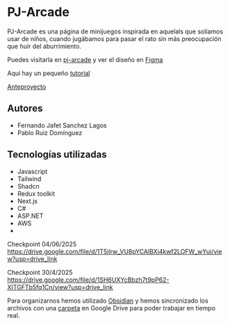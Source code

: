 # PJ-Arcade
PJ-Arcade es una página de minijuegos inspirada en aquelals que solíamos usar de niños, cuando jugábamos para pasar el rato sin más preocupación que huir del aburrimiento.

Puedes visitarla en [pj-arcade](https://pj-arcade.duckdns.org) y ver el diseño en [Figma](https://www.figma.com/design/OVTptRviuZcv1Pf3DqoPRD/PJ-ARCADE?m=auto&t=tl1EbQDWTLYvYMTD-1)

Aquí hay un pequeño [tutorial](https://docs.google.com/document/d/1HojYCxpcM6z0iKsi2eBl9GeozNg-XFC3mCXLjYfTi8c/edit?usp=sharing)

[Anteproyecto](https://docs.google.com/document/d/1jP6mOObz1BU4dw_G_sAb0c4gw0G6O55zT-HGFYY129s/edit?usp=sharing)

## Autores
- Fernando Jafet Sanchez Lagos
- Pablo Ruiz Domínguez

## Tecnologías utilizadas
- Javascript
- Tailwind
- Shadcn
- Redux toolkit
- Next.js
- C#
- ASP.NET
- AWS
- 
Checkpoint 04/06/2025
https://drive.google.com/file/d/1T5jIrw_VU8pYCAlBXi4kwf2LOFW_wYui/view?usp=drive_link

Checkpoint 30/4/2025
https://drive.google.com/file/d/1SH6UXYcBbzh7t9pP62-XITGFTb5fq1Cn/view?usp=drive_link


Para organizarnos hemos utilizado [Obsidian](https://obsidian.md/) y hemos sincronizado los archivos con una [carpeta](https://drive.google.com/drive/folders/1vs59atrXo1_T48xaFTRTBBrNCnpdWVFB?usp=drive_link) en Google Drive para poder trabajar en tiempo real.
